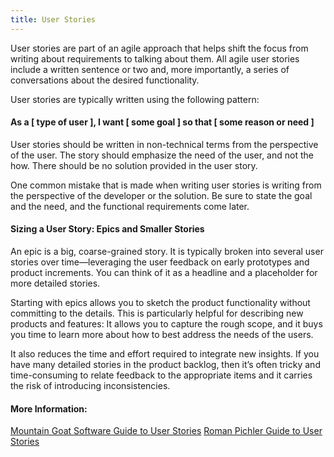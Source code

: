 ```yaml
---
title: User Stories
---
```

User stories are part of an agile approach that helps shift the focus from writing about requirements to talking about them. All agile user stories include a written sentence or two and, more importantly, a series of conversations about the desired functionality.

User stories are typically written using the following pattern:
#### As a [ type of user ], I want [ some goal ] so that [ some reason or need ]

User stories should be written in non-technical terms from the perspective of the user. The story should emphasize the need of the user, and not the how. There should be no solution provided in the user story.

One common mistake that is made when writing user stories is writing from the perspective of the developer or the solution. Be sure to state the goal and the need, and the functional requirements come later.

#### Sizing a User Story: Epics and Smaller Stories
An epic is a big, coarse-grained story. It is typically broken into several user stories over time—leveraging the user feedback on early prototypes and product increments. You can think of it as a headline and a placeholder for more detailed stories.

Starting with epics allows you to sketch the product functionality without committing to the details. This is particularly helpful for describing new products and features: It allows you to capture the rough scope, and it buys you time to learn more about how to best address the needs of the users.

It also reduces the time and effort required to integrate new insights. If you have many detailed stories in the product backlog, then it’s often tricky and time-consuming to relate feedback to the appropriate items and it carries the risk of introducing inconsistencies.

#### More Information:
[Mountain Goat Software Guide to User Stories](https://www.mountaingoatsoftware.com/agile/user-stories)
[Roman Pichler Guide to User Stories](http://www.romanpichler.com/blog/10-tips-writing-good-user-stories/)

